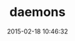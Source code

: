 ---
layout: post
title:  "daemons"
repo:   "thuehlinger/daemons"
date:   2015-02-18 10:46:32
gemurl: http://daemons.rubyforge.org
---
